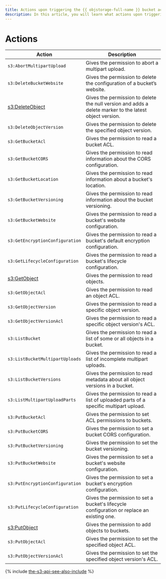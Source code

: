 ```yaml
---
title: Actions upon triggering the {{ objstorage-full-name }} bucket access policy you can set in the S3 API
description: In this article, you will learn what actions upon triggering the {{ objstorage-full-name }} bucket access policy can be set in the S3 API.
---
```


# Actions

Action | Description
----- | -----
`s3:AbortMultipartUpload` | Gives the permission to abort a multipart upload.
`s3:DeleteBucketWebsite` | Gives the permission to delete the configuration of a bucket’s website.
[s3:DeleteObject](../object/delete.md) | Gives the permission to delete the null version and adds a delete marker to the latest object version.
`s3:DeleteObjectVersion` | Gives the permission to delete the specified object version.
`s3:GetBucketAcl` | Gives the permission to read a bucket ACL.
`s3:GetBucketCORS` | Gives the permission to read information about the CORS configuration.
`s3:GetBucketLocation` | Gives the permission to read information about a bucket's location.
`s3:GetBucketVersioning` | Gives the permission to read information about the bucket versioning.
`s3:GetBucketWebsite` | Gives the permission to read a bucket's website configuration.
`s3:GetEncryptionConfiguration` | Gives the permission to read a bucket's default encryption configuration.
`s3:GetLifecycleConfiguration` | Gives the permission to read a bucket's lifecycle configuration.
[s3:GetObject](../object/get.md) | Gives the permission to read objects.
`s3:GetObjectAcl` | Gives the permission to read an object ACL.
`s3:GetObjectVersion` | Gives the permission to read a specific object version.
`s3:GetObjectVersionAcl` | Gives the permission to read a specific object version's ACL.
`s3:ListBucket` | Gives the permission to read a list of some or all objects in a bucket.
`s3:ListBucketMultipartUploads` | Gives the permission to read a list of incomplete multipart uploads.
`s3:ListBucketVersions` | Gives the permission to read metadata about all object versions in a bucket.
`s3:ListMultipartUploadParts` | Gives the permission to read a list of uploaded parts of a specific multipart upload.
`s3:PutBucketAcl` | Gives the permission to set ACL permissions to buckets.
`s3:PutBucketCORS` | Gives the permission to set a bucket CORS configuration.
`s3:PutBucketVersioning` | Gives the permission to set the bucket versioning.
`s3:PutBucketWebsite` | Gives the permission to set a bucket's website configuration.
`s3:PutEncryptionConfiguration` | Gives the permission to set a bucket's encryption configuration.
`s3:PutLifecycleConfiguration` | Gives the permission to set a bucket's lifecycle configuration or replace an existing one.
[s3:PutObject](../object/upload.md) | Gives the permission to add objects to buckets.
`s3:PutObjectAcl` | Gives the permission to set the specified object ACL.
`s3:PutObjectVersionAcl` | Gives the permission to set the specified object version's ACL.

{% include [the-s3-api-see-also-include](../../../../_includes/storage/the-s3-api-see-also-include.md) %}